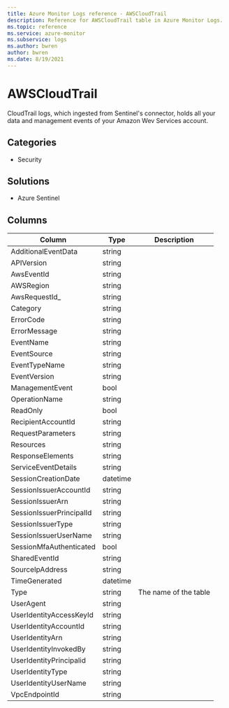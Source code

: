 ```yaml
---
title: Azure Monitor Logs reference - AWSCloudTrail
description: Reference for AWSCloudTrail table in Azure Monitor Logs.
ms.topic: reference
ms.service: azure-monitor
ms.subservice: logs
ms.author: bwren
author: bwren
ms.date: 8/19/2021
---
```


# AWSCloudTrail

 CloudTrail logs, which ingested from Sentinel's connector, holds all your data and management events of your Amazon Wev Services account.

## Categories

- Security
## Solutions

- Azure Sentinel




## Columns

|Column|Type|Description|
|---|---|---|
|AdditionalEventData|string||
|APIVersion|string||
|AwsEventId|string||
|AWSRegion|string||
|AwsRequestId_|string||
|Category|string||
|ErrorCode|string||
|ErrorMessage|string||
|EventName|string||
|EventSource|string||
|EventTypeName|string||
|EventVersion|string||
|ManagementEvent|bool||
|OperationName|string||
|ReadOnly|bool||
|RecipientAccountId|string||
|RequestParameters|string||
|Resources|string||
|ResponseElements|string||
|ServiceEventDetails|string||
|SessionCreationDate|datetime||
|SessionIssuerAccountId|string||
|SessionIssuerArn|string||
|SessionIssuerPrincipalId|string||
|SessionIssuerType|string||
|SessionIssuerUserName|string||
|SessionMfaAuthenticated|bool||
|SharedEventId|string||
|SourceIpAddress|string||
|TimeGenerated|datetime||
|Type|string|The name of the table|
|UserAgent|string||
|UserIdentityAccessKeyId|string||
|UserIdentityAccountId|string||
|UserIdentityArn|string||
|UserIdentityInvokedBy|string||
|UserIdentityPrincipalid|string||
|UserIdentityType|string||
|UserIdentityUserName|string||
|VpcEndpointId|string||
